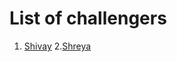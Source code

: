 # List of challengers
1. [Shivay](https://github.com/shivaylamba)
2.[Shreya](https://github.com/dwivedishrey)
